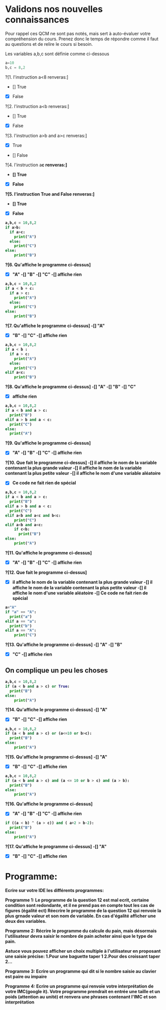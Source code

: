 # Validons nos nouvelles connaissances
Pour rappel ces QCM ne sont pas notés, mais sert à auto-évaluer votre compréhension du cours. Prenez donc le temps de répondre comme il faut au questions et de relire le cours si besoin.


Les variables a,b,c sont définie comme ci-dessous
```python
a=10
b,c = 8,2
```

?[1. l'instruction a<8 renveras:]
- [] True
- [X] False


?[2. l'instruction a<b renveras:]
- [] True
- [X] False

?[3. l'instruction a>b and a>c renveras:]
- [X] True
- [] False

?[4. l'instruction a<b and b>c renveras:]
- [] True
- [x] False

?[5. l'instruction True and False renveras:]
- [] True
- [X] False


```python
a,b,c = 10,8,2
if a>b:
  if a>c:
    print("A")
  else:
    print("C")
else:
    print("B")
```

?[6. Qu'affiche le programme ci-dessus]
-[X] "A"
-[] "B"
-[] "C"
-[] affiche rien



```python
a,b,c = 10,8,2
if a < b + c:
  if a > c:
    print("A")
  else:
    print("C")
else:
    print("B")
```

?[7. Qu'affiche le programme ci-dessus]
-[] "A"
-[X] "B"
-[] "C"
-[] affiche rien


```python
a,b,c = 10,8,2
if a < b :
  if a > c:
    print("A")
  else:
    print("C")
elif a<c:
    print("B")    
```

?[8. Qu'affiche le programme ci-dessus]
-[] "A"
-[] "B"
-[] "C"
-[x] affiche rien

```python
a,b,c = 10,8,2
if a < b and a > c:
  print("B")
elif a > b and a < c:
  print("C")
else:
  print("A")
```

?[9. Qu'affiche le programme ci-dessus]
-[X] "A"
-[] "B"
-[] "C"
-[] affiche rien


?[10. Que fait le programme ci-dessus]
-[] il affiche le nom de la variable contenant la plus grande valeur
-[] il affiche le nom de la variable contenant la plus petite valeur
-[] il affiche le nom d'une variable aléatoire
-[X] Ce code ne fait rien de spécial


```python
a,b,c = 10,8,2
if a < b and a > c:
  print("B")
elif a > b and a < c:
  print("C")
elif a<b and a<c and b<c:
    print("C")
elif a<b and a<c:
    if c<b:
      print("B")
else:
    print("A")
```

?[11. Qu'affiche le programme ci-dessus]
-[X] "A"
-[] "B"
-[] "C"
-[] affiche rien


?[12. Que fait le programme ci-dessus]
-[X] il affiche le nom de la variable contenant la plus grande valeur
-[] il affiche le nom de la variable contenant la plus petite valeur
-[] il affiche le nom d'une variable aléatoire
-[] Ce code ne fait rien de spécial

```python
a="A"
if "a" == "A":
  print("a")
elif a == "a":
  print("b")
elif a == "A":
    print("C")
```

?[13. Qu'affiche le programme ci-dessus]
-[] "A"
-[] "B"
-[X] "C"
-[] affiche rien




## On complique un peu les choses

```python
a,b,c = 10,8,2
if (a < b and a > c) or True:
  print("B")
else:
    print("A")
```

?[14. Qu'affiche le programme ci-dessus]
-[] "A"
-[X] "B"
-[] "C"
-[] affiche rien


```python
a,b,c = 10,8,2
if (a < b and a > c) or (a<=10 or b>c):
  print("B")
else:
    print("A")
```

?[15. Qu'affiche le programme ci-dessus]
-[] "A"
-[X] "B"
-[] "C"
-[] affiche rien



```python
a,b,c = 10,8,2
if (a < b and a > c) and (a <= 10 or b > c) and (a > b):
  print("B")
else:
    print("A")
```

?[16. Qu'affiche le programme ci-dessus]
-[x] "A"
-[] "B"
-[] "C"
-[] affiche rien

```python
if ((a < b) ^ (a > c)) and ( a+2 > b-2):
  print("B")
else:
    print("A")
```

?[17. Qu'affiche le programme ci-dessus]
-[] "A"
-[X] "B"
-[] "C"
-[] affiche rien





# Programme:
Ecrire sur votre IDE les différents programmes:


**Programme 1:**
Le programme de la question 12 est mal ecrit, certaine condition sont redondante, et il ne prend pas en compte tout les cas de figures (égalité ect)
Réecrire le programme de la question 12 qui renvoie la plus grnade valeur et son nom de variable. En cas d'égalité afficher une deux des variables.


**Programme 2:**
Récrire le programme du calcule du pain, mais désormais l'utilisateur devra saisir le nombre de pain acheter ainsi que le type de pain.

__Astuce vous pouvez afficher un choix multiple à l'utilisateur en proposant une saisie précise:__
__1.Pour une baguette taper 1__
__2.Pour des croissant taper 2...__


**Programme 3:**
Ecrire un programme qui dit si le nombre saisie au clavier est paire ou impaire

**Programme 4:**
Ecrire un programme qui renvoie votre interprétation de votre IMC(google it).
Votre programme prendrait en entrée une taille et un poids (attention au unité) et renvera une phrases contenant l'IMC et son interprétation
